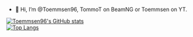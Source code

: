 - 👋 Hi, I’m @Toemmsen96, TommoT on BeamNG or Toemmsen on YT.

[![Toemmsen96's GitHub stats](https://github-readme-stats.vercel.app/api?username=Toemmsen96&show_icons=true&theme=radical)  
![Top Langs](https://github-readme-stats.vercel.app/api/top-langs/?username=Toemmsen96&theme=radical&exclude_repo=CatanCustomServers)](https://www.youtube.com/@Toemmsen)
